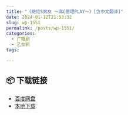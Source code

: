 ```yaml
---
title: "《绝伦S男友 ～高C管理PLAY～》[含中文翻译]"
date: 2024-01-12T21:53:32
slug: wp-1551
permalink: /posts/wp-1551/
categories:
  - 广播剧
  - 乙女抓
tags:

---
```




## 📦 下载链接
- [百度网盘](https://blziyuan21.com/pay-download/1551?key=887128089b&down_id=0)
- [本地下载](https://blziyuan21.com/pay-download/1551?key=887128089b&down_id=1)

